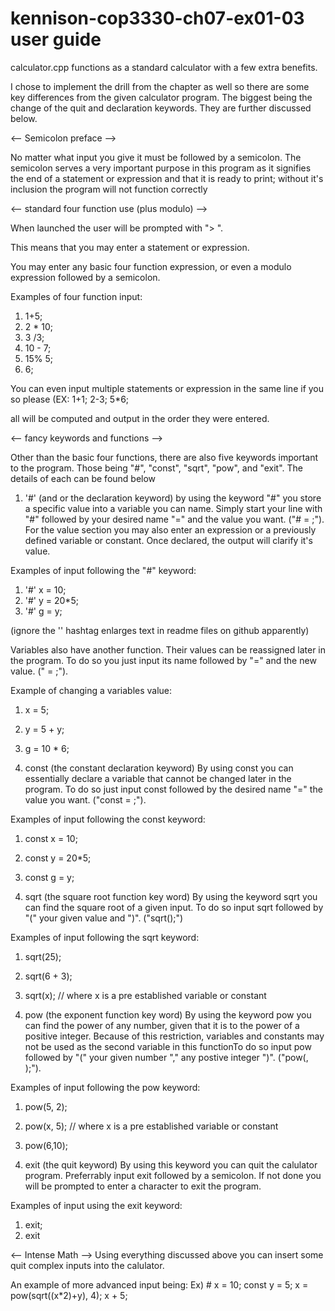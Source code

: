 # kennison-cop3330-ch07-ex01-03 user guide

calculator.cpp functions as a standard calculator with a few extra benefits.

I chose to implement the drill from the chapter as well so there are some key differences from the
given calculator program. The biggest being the change of the quit and declaration keywords. They
are further discussed below.

<-- Semicolon preface -->

No matter what input you give it must be followed by a semicolon. The semicolon serves a very
important purpose in this program as it signifies the end of a statement or expression and
that it is ready to print; without it's inclusion the program will not function correctly

<-- standard four function use (plus modulo) -->

When launched the user will be prompted with "> ".

This means that you may enter a statement or expression.

You may enter any basic four function expression, or even a modulo expression followed by a semicolon.

Examples of four function input:
1) 1+5;
2) 2 * 10;
3) 3 /3;
4) 10 - 7;
5) 15% 5;
6) 6;

You can even input multiple statements or expression in the same line if you so please (EX: 1+1; 2-3; 5*6;

all will be computed and output in the order they were entered.

<-- fancy keywords and functions -->

Other than the basic four functions, there are also five keywords important to the program.
Those being "#", "const", "sqrt", "pow", and "exit". The details of each can be found below

1) '#' (and or the declaration keyword)
  by using the keyword "#" you store a specific value into a variable you can name.
  Simply start your line with "#" followed by your desired name "=" and the value you want.
  ("# <name> = <value>;"). For the value section you may also enter an expression or a 
  previously defined variable or constant. Once declared, the output will clarify it's value.
  
  Examples of input following the "#" keyword:
  1) '#' x = 10;
  2) '#' y = 20*5;
  3) '#' g = y;
  
  (ignore the '' hashtag enlarges text in readme files on github apparently)
  
  Variables also have another function. Their values can be reassigned later in the program.
  To do so you just input its name followed by "=" and the new value. 
  ("<existing variable> = <new value>;").
  
  Example of changing a variables value:
  1) x = 5;
  2) y = 5 + y;
  3) g = 10 * 6;

2) const (the constant declaration keyword)
  By using const you can essentially declare a variable that cannot be changed later in the program.
  To do so just input const followed by the desired name "=" the value you want.
  ("const <name> = <value>;").
  
  Examples of input following the const keyword:
  1) const x = 10;
  2) const y = 20*5;
  3) const g = y;
  
3) sqrt (the square root function key word)
  By using the keyword sqrt you can find the square root of a given input. To do so input sqrt 
  followed by "(" your given value and ")". ("sqrt(<value>);")
  
  Examples of input following the sqrt keyword:
  1) sqrt(25);
  2) sqrt(6 + 3);
  3) sqrt(x); // where x is a pre established variable or constant
  
4) pow (the exponent function key word)
  By using the keyword pow you can find the power of any number, given that it is to the power of 
  a positive integer. Because of this restriction, variables and constants may not be used as 
  the second variable in this functionTo do so input pow followed by "(" your given number "," any
  postive integer ")". ("pow(<value>, <positive integer>);"). 
  
  Examples of input following the pow keyword:
  1) pow(5, 2);
  2) pow(x, 5); // where x is a pre established variable or constant
  3) pow(6,10);
  
5) exit (the quit keyword)
  By using this keyword you can quit the calulator program. Preferrably input exit followed by a 
  semicolon. If not done you will be prompted to enter a character to exit the program.
  
  Examples of input using the exit keyword:
  1) exit;
  2) exit
  
<-- Intense Math -->
  Using everything discussed above you can insert some quit complex inputs into the calulator.
  
  An example of more advanced input being:
  Ex) # x = 10; const y = 5; x = pow(sqrt((x*2)+y), 4); x + 5;
  
 
